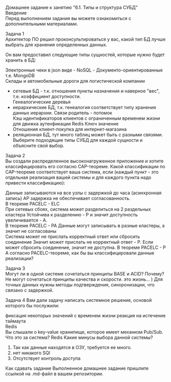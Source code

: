 Домашнее задание к занятию "6.1. Типы и структура СУБД"  
Введение  
Перед выполнением задания вы можете ознакомиться с дополнительными материалами.

Задача 1  
Архитектор ПО решил проконсультироваться у вас, какой тип БД лучше выбрать для хранения определенных данных. 

Он вам предоставил следующие типы сущностей, которые нужно будет хранить в БД:  

Электронные чеки в json виде  - NoSQL - Документо-ориентированные т.е. MongoDB  
Склады и автомобильные дороги для логистической компании  
- сетевые БД - т.к. отношения пункты назначения и наверное "вес", т.е. коэффициент доступности.  
Генеалогические деревья  
- иерархические БД, т.к. генеалогия соответствует типу хранения данных иерархии. Связи родитель - потомок  
Кэш идентификаторов клиентов с ограниченным временем жизни для движка аутенфикации  Redis Ключ значение  
Отношения клиент-покупка для интернет-магазина 
- реляционная БД, тут много таблиц может быть с разными связями.  
Выберите подходящие типы СУБД для каждой сущности и объясните свой выбор.  

Задача 2  
Вы создали распределенное высоконагруженное приложение и хотите классифицировать его согласно CAP-теореме. Какой классификации по CAP-теореме соответствует ваша система, если (каждый пункт - это отдельная реализация вашей системы и для каждого пункта надо привести классификацию):  

Данные записываются на все узлы с задержкой до часа (асинхронная запись) AP задержка не обеспечивает согласованность.    
В теореме PACELC   -  ELC  
При сетевых сбоях, система может разделиться на 2 раздельных кластера  Устойчива к разделению - P и значит доступность увеличивается  - А.  
В теореме PACELC   - PA Данные могут записывать в разные кластеры, а значит не согласованы  
Система может не прислать корректный ответ или сбросить соединение  Значит может прислать не корректный ответ - P. Если может сбросить соединение, значит не доступна.
В теореме PACELC   -  P  
А согласно PACELC-теореме, как бы вы классифицировали данные реализации?

Задача 3  
Могут ли в одной системе сочетаться принципы BASE и ACID? Почему?  
Не могут сочетаться принципы качества и скорости. это жизнь... ) Для точных данных нужны методы подтверждения, синхронизации, что связано с задержкой.

Задача 4
Вам дали задачу написать системное решение, основой которого бы послужили:

фиксация некоторых значений с временем жизни
реакция на истечение таймаута  
Redis   
Вы слышали о key-value хранилище, которое имеет механизм Pub/Sub. Что это за система?  Redis  Какие минусы выбора данной системы?  
1. Так как данные находятся в ОЗУ, требуется ее много.  
2. нет никакого SQl   
3. Отсутствует контроль доступа

Как cдавать задание
Выполненное домашнее задание пришлите ссылкой на .md-файл в вашем репозитории.
